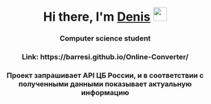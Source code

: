 <h1 align="center">Hi there, I'm <a href="https://github.com/Barresi" target="_blank">Denis</a> 
<img src="https://github.com/blackcater/blackcater/raw/main/images/Hi.gif" height="32"/></h1>
<h3 align="center">Computer science student</h3>
<h3 align="center">Link: https://barresi.github.io/Online-Converter/</h3>
<h3 align="center">Проект запрашивает API ЦБ России, и в соответствии с полученными данными показывает актуальную информацию</h3>
